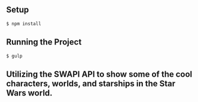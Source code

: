 

## Setup
`$ npm install`

## Running the Project
```
$ gulp
```

## Utilizing the SWAPI API to show some of the cool characters, worlds, and starships in the Star Wars world.
